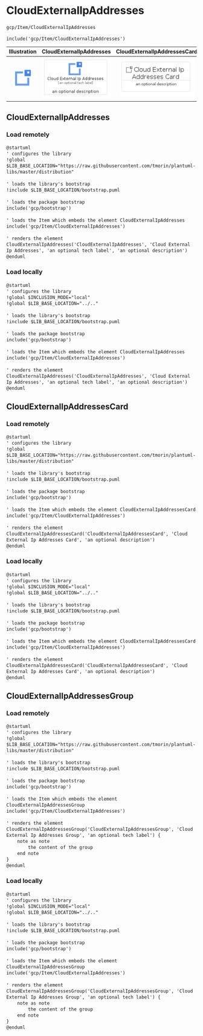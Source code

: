 # CloudExternalIpAddresses


```text
gcp/Item/CloudExternalIpAddresses
```

```text
include('gcp/Item/CloudExternalIpAddresses')
```



| Illustration | CloudExternalIpAddresses | CloudExternalIpAddressesCard | CloudExternalIpAddressesGroup |
| :---: | :---: | :---: | :---: |
| ![illustration for Illustration](../../gcp/Item/CloudExternalIpAddresses.png) | ![illustration for CloudExternalIpAddresses](../../gcp/Item/CloudExternalIpAddresses.Local.png) | ![illustration for CloudExternalIpAddressesCard](../../gcp/Item/CloudExternalIpAddressesCard.Local.png) | ![illustration for CloudExternalIpAddressesGroup](../../gcp/Item/CloudExternalIpAddressesGroup.Local.png) |




## CloudExternalIpAddresses

### Load remotely
```plantuml
@startuml
' configures the library
!global $LIB_BASE_LOCATION="https://raw.githubusercontent.com/tmorin/plantuml-libs/master/distribution"

' loads the library's bootstrap
!include $LIB_BASE_LOCATION/bootstrap.puml

' loads the package bootstrap
include('gcp/bootstrap')

' loads the Item which embeds the element CloudExternalIpAddresses
include('gcp/Item/CloudExternalIpAddresses')

' renders the element
CloudExternalIpAddresses('CloudExternalIpAddresses', 'Cloud External Ip Addresses', 'an optional tech label', 'an optional description')
@enduml
```

### Load locally
```plantuml
@startuml
' configures the library
!global $INCLUSION_MODE="local"
!global $LIB_BASE_LOCATION="../.."

' loads the library's bootstrap
!include $LIB_BASE_LOCATION/bootstrap.puml

' loads the package bootstrap
include('gcp/bootstrap')

' loads the Item which embeds the element CloudExternalIpAddresses
include('gcp/Item/CloudExternalIpAddresses')

' renders the element
CloudExternalIpAddresses('CloudExternalIpAddresses', 'Cloud External Ip Addresses', 'an optional tech label', 'an optional description')
@enduml
```

## CloudExternalIpAddressesCard

### Load remotely
```plantuml
@startuml
' configures the library
!global $LIB_BASE_LOCATION="https://raw.githubusercontent.com/tmorin/plantuml-libs/master/distribution"

' loads the library's bootstrap
!include $LIB_BASE_LOCATION/bootstrap.puml

' loads the package bootstrap
include('gcp/bootstrap')

' loads the Item which embeds the element CloudExternalIpAddressesCard
include('gcp/Item/CloudExternalIpAddresses')

' renders the element
CloudExternalIpAddressesCard('CloudExternalIpAddressesCard', 'Cloud External Ip Addresses Card', 'an optional description')
@enduml
```

### Load locally
```plantuml
@startuml
' configures the library
!global $INCLUSION_MODE="local"
!global $LIB_BASE_LOCATION="../.."

' loads the library's bootstrap
!include $LIB_BASE_LOCATION/bootstrap.puml

' loads the package bootstrap
include('gcp/bootstrap')

' loads the Item which embeds the element CloudExternalIpAddressesCard
include('gcp/Item/CloudExternalIpAddresses')

' renders the element
CloudExternalIpAddressesCard('CloudExternalIpAddressesCard', 'Cloud External Ip Addresses Card', 'an optional description')
@enduml
```

## CloudExternalIpAddressesGroup

### Load remotely
```plantuml
@startuml
' configures the library
!global $LIB_BASE_LOCATION="https://raw.githubusercontent.com/tmorin/plantuml-libs/master/distribution"

' loads the library's bootstrap
!include $LIB_BASE_LOCATION/bootstrap.puml

' loads the package bootstrap
include('gcp/bootstrap')

' loads the Item which embeds the element CloudExternalIpAddressesGroup
include('gcp/Item/CloudExternalIpAddresses')

' renders the element
CloudExternalIpAddressesGroup('CloudExternalIpAddressesGroup', 'Cloud External Ip Addresses Group', 'an optional tech label') {
    note as note
        the content of the group
    end note
}
@enduml
```

### Load locally
```plantuml
@startuml
' configures the library
!global $INCLUSION_MODE="local"
!global $LIB_BASE_LOCATION="../.."

' loads the library's bootstrap
!include $LIB_BASE_LOCATION/bootstrap.puml

' loads the package bootstrap
include('gcp/bootstrap')

' loads the Item which embeds the element CloudExternalIpAddressesGroup
include('gcp/Item/CloudExternalIpAddresses')

' renders the element
CloudExternalIpAddressesGroup('CloudExternalIpAddressesGroup', 'Cloud External Ip Addresses Group', 'an optional tech label') {
    note as note
        the content of the group
    end note
}
@enduml
```

